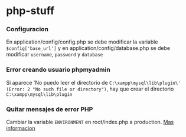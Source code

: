 # php-stuff

### Configuracion
En application/config/config.php se debe modificar la variable `$config['base_url']` y en application/config/database.php se debe modificar `username`, `password` y `database`

### Error creando usuario phpmyadmin
Si aparece 'No puedo leer el directorio de `C:\xampp\mysql\lib\plugin\' (Error: 2 "No such file or directory")`, hay que crear el directorio `C:\xampp\mysql\lib\plugin`

### Quitar mensajes de error PHP
Cambiar la variable `ENVIRONMENT` en root/index.php a production. [Mas informacion](https://www.codeigniter.com/user_guide/general/security.html)
